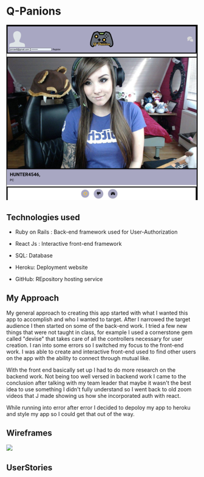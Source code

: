 # Q-Panions
<img src="Coverphoto.jpg">

## Technologies used
- Ruby on Rails : Back-end framework used for User-Authorization

- React Js : Interactive front-end framework

- SQL: Database 
- Heroku: Deployment website
- GitHub: REpository hosting service

## My Approach
My general approach to creating this app started with what I wanted this app to accomplish and who I wanted to target. After I narrowed the target audience I then started on some of the back-end work. I tried a few new things that were not taught in class, for example I used a cornerstone gem called "devise" that takes care of all the controllers necessary for user creation. I ran into some errors so I switched my focus to the front-end work. I was able to create and interactive front-end used to find other users on the app with the ability to connect through mutual like. 


 With the front end basically set up I had to do more research on the backend work. Not being too well versed in backend work I came to the conclusion after talking with my team leader that maybe it wasn't the best idea to use something I didn't fully understand so I went back to old zoom videos that J made showing us how she incorporated auth with react. 

While running into error after error I decided to depoloy my app to heroku and style my app so I could get that out of the way.

## Wireframes
<img src='Wireframes.jpg'>
    
## UserStories 